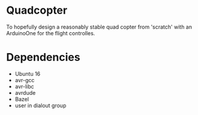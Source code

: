 # Quadcopter
To hopefully design a reasonably stable quad copter from 'scratch' with an ArduinoOne for the flight controlles.

# Dependencies
* Ubuntu 16
* avr-gcc
* avr-libc
* avrdude
* Bazel
* user in dialout group
